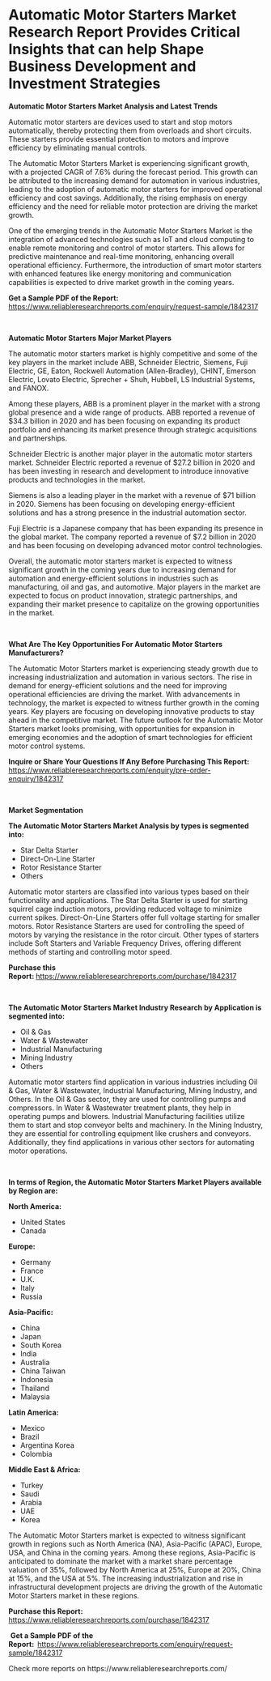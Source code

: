 <p><h1>Automatic Motor Starters Market Research Report Provides Critical Insights that can help Shape Business Development and Investment Strategies</h1></p><p><strong>Automatic Motor Starters Market Analysis and Latest Trends</strong></p>
<p><p>Automatic motor starters are devices used to start and stop motors automatically, thereby protecting them from overloads and short circuits. These starters provide essential protection to motors and improve efficiency by eliminating manual controls.</p><p>The Automatic Motor Starters Market is experiencing significant growth, with a projected CAGR of 7.6% during the forecast period. This growth can be attributed to the increasing demand for automation in various industries, leading to the adoption of automatic motor starters for improved operational efficiency and cost savings. Additionally, the rising emphasis on energy efficiency and the need for reliable motor protection are driving the market growth.</p><p>One of the emerging trends in the Automatic Motor Starters Market is the integration of advanced technologies such as IoT and cloud computing to enable remote monitoring and control of motor starters. This allows for predictive maintenance and real-time monitoring, enhancing overall operational efficiency. Furthermore, the introduction of smart motor starters with enhanced features like energy monitoring and communication capabilities is expected to drive market growth in the coming years.</p></p>
<p><strong>Get a Sample PDF of the Report:&nbsp;</strong> <a href="https://www.reliableresearchreports.com/enquiry/request-sample/1842317">https://www.reliableresearchreports.com/enquiry/request-sample/1842317</a></p>
<p>&nbsp;</p>
<p><strong>Automatic Motor Starters Major Market Players</strong></p>
<p><p>The automatic motor starters market is highly competitive and some of the key players in the market include ABB, Schneider Electric, Siemens, Fuji Electric, GE, Eaton, Rockwell Automation (Allen-Bradley), CHINT, Emerson Electric, Lovato Electric, Sprecher + Shuh, Hubbell, LS Industrial Systems, and FANOX.</p><p>Among these players, ABB is a prominent player in the market with a strong global presence and a wide range of products. ABB reported a revenue of $34.3 billion in 2020 and has been focusing on expanding its product portfolio and enhancing its market presence through strategic acquisitions and partnerships.</p><p>Schneider Electric is another major player in the automatic motor starters market. Schneider Electric reported a revenue of $27.2 billion in 2020 and has been investing in research and development to introduce innovative products and technologies in the market.</p><p>Siemens is also a leading player in the market with a revenue of $71 billion in 2020. Siemens has been focusing on developing energy-efficient solutions and has a strong presence in the industrial automation sector.</p><p>Fuji Electric is a Japanese company that has been expanding its presence in the global market. The company reported a revenue of $7.2 billion in 2020 and has been focusing on developing advanced motor control technologies.</p><p>Overall, the automatic motor starters market is expected to witness significant growth in the coming years due to increasing demand for automation and energy-efficient solutions in industries such as manufacturing, oil and gas, and automotive. Major players in the market are expected to focus on product innovation, strategic partnerships, and expanding their market presence to capitalize on the growing opportunities in the market.</p></p>
<p>&nbsp;</p>
<p><strong>What Are The Key Opportunities For Automatic Motor Starters Manufacturers?</strong></p>
<p><p>The Automatic Motor Starters market is experiencing steady growth due to increasing industrialization and automation in various sectors. The rise in demand for energy-efficient solutions and the need for improving operational efficiencies are driving the market. With advancements in technology, the market is expected to witness further growth in the coming years. Key players are focusing on developing innovative products to stay ahead in the competitive market. The future outlook for the Automatic Motor Starters market looks promising, with opportunities for expansion in emerging economies and the adoption of smart technologies for efficient motor control systems.</p></p>
<p><strong>Inquire or Share Your Questions If Any Before Purchasing This Report:</strong> <a href="https://www.reliableresearchreports.com/enquiry/pre-order-enquiry/1842317">https://www.reliableresearchreports.com/enquiry/pre-order-enquiry/1842317</a></p>
<p>&nbsp;</p>
<p><strong>Market Segmentation</strong></p>
<p><strong>The Automatic Motor Starters Market Analysis by types is segmented into:</strong></p>
<p><ul><li>Star Delta Starter</li><li>Direct-On-Line Starter</li><li>Rotor Resistance Starter</li><li>Others</li></ul></p>
<p><p>Automatic motor starters are classified into various types based on their functionality and applications. The Star Delta Starter is used for starting squirrel cage induction motors, providing reduced voltage to minimize current spikes. Direct-On-Line Starters offer full voltage starting for smaller motors. Rotor Resistance Starters are used for controlling the speed of motors by varying the resistance in the rotor circuit. Other types of starters include Soft Starters and Variable Frequency Drives, offering different methods of starting and controlling motor speed.</p></p>
<p><strong>Purchase this Report:&nbsp;</strong><a href="https://www.reliableresearchreports.com/purchase/1842317">https://www.reliableresearchreports.com/purchase/1842317</a></p>
<p>&nbsp;</p>
<p><strong>The Automatic Motor Starters Market Industry Research by Application is segmented into:</strong></p>
<p><ul><li>Oil & Gas</li><li>Water & Wastewater</li><li>Industrial Manufacturing</li><li>Mining Industry</li><li>Others</li></ul></p>
<p><p>Automatic motor starters find application in various industries including Oil & Gas, Water & Wastewater, Industrial Manufacturing, Mining Industry, and Others. In the Oil & Gas sector, they are used for controlling pumps and compressors. In Water & Wastewater treatment plants, they help in operating pumps and blowers. Industrial Manufacturing facilities utilize them to start and stop conveyor belts and machinery. In the Mining Industry, they are essential for controlling equipment like crushers and conveyors. Additionally, they find applications in various other sectors for automating motor operations.</p></p>
<p>&nbsp;</p>
<p><strong>In terms of Region, the Automatic Motor Starters Market Players available by Region are:</strong></p>
<p>
    <p> <strong> North America: </strong>
        <ul>
            <li>United States</li>
            <li>Canada</li>
        </ul>
        </p> 
    <p> <strong> Europe: </strong>
        <ul>
            <li>Germany</li>
            <li>France</li>
            <li>U.K.</li>
            <li>Italy</li>
            <li>Russia</li>
        </ul>
        </p> 
    <p> <strong> Asia-Pacific: </strong>
        <ul>
            <li>China</li>
            <li>Japan</li>
            <li>South Korea</li>
            <li>India</li>
            <li>Australia</li>
            <li>China Taiwan</li>
            <li>Indonesia</li>
            <li>Thailand</li>
            <li>Malaysia</li>
        </ul>
        </p> 
    <p> <strong> Latin America: </strong>
        <ul>
            <li>Mexico</li>
            <li>Brazil</li>
            <li>Argentina Korea</li>
            <li>Colombia</li>
        </ul>
        </p> 
    <p> <strong> Middle East & Africa: </strong>
        <ul>
            <li>Turkey</li>
            <li>Saudi</li>
            <li>Arabia</li>
            <li>UAE</li>
            <li>Korea</li>
        </ul>
    </p>
    </p>
<p><p>The Automatic Motor Starters market is expected to witness significant growth in regions such as North America (NA), Asia-Pacific (APAC), Europe, USA, and China in the coming years. Among these regions, Asia-Pacific is anticipated to dominate the market with a market share percentage valuation of 35%, followed by North America at 25%, Europe at 20%, China at 15%, and the USA at 5%. The increasing industrialization and rise in infrastructural development projects are driving the growth of the Automatic Motor Starters market in these regions.</p></p>
<p><strong>Purchase this Report: </strong><a href="https://www.reliableresearchreports.com/purchase/1842317">https://www.reliableresearchreports.com/purchase/1842317</a></p>
<p>&nbsp;<strong>Get a Sample PDF of the Report:&nbsp;&nbsp;</strong><a href="https://www.reliableresearchreports.com/enquiry/request-sample/1842317">https://www.reliableresearchreports.com/enquiry/request-sample/1842317</a></p>
<p><strong></strong></p>
<p>Check more reports on https://www.reliableresearchreports.com/</p>